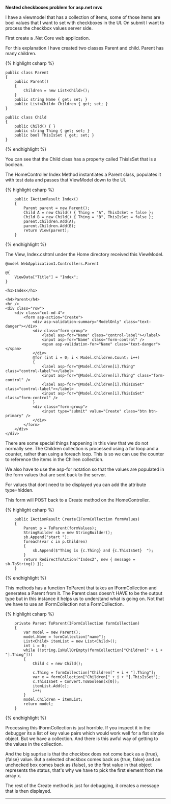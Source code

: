 **Nested checkboxes problem for asp.net mvc**

I have a viewmodel that has a collection of items, some of those items are bool values that I want to set with checkboxes in the UI. On submit I want to process the checkbox values server side.

First create a .Net Core web application.

For this explanation I have created two classes Parent and child. Parent has many children.

{% highlight csharp %}

    public class Parent
    {
        public Parent()
        {
            Children = new List<Child>();
        }
        public string Name { get; set; }
        public List<Child> Children { get; set; }
    }

    public class Child
    {
        public Child() { }
        public string Thing { get; set; }
        public bool ThisIsSet { get; set; }
    }
{% endhighlight %}

You can see that the Child class has a property called ThisIsSet that is a boolean.

The HomeController Index Method instantiates a Parent class, populates it with test data and passes that ViewModel down to the UI.

{% highlight csharp %}

        public IActionResult Index()
        {
            Parent parent = new Parent();
            Child A = new Child() { Thing = "A", ThisIsSet = false };
            Child B = new Child() { Thing = "B", ThisIsSet = false };
            parent.Children.Add(A);
            parent.Children.Add(B);
            return View(parent);
        }
{% endhighlight %}

The View, Index.cshtml under the Home directory received this ViewModel.

```
@model WebApplication1.Controllers.Parent

@{
    ViewData["Title"] = "Index";
}

<h1>Index</h1>

<h4>Parent</h4>
<hr />
<div class="row">
    <div class="col-md-4">
        <form asp-action="Create">
            <div asp-validation-summary="ModelOnly" class="text-danger"></div>
            <div class="form-group">
                <label asp-for="Name" class="control-label"></label>
                <input asp-for="Name" class="form-control" />
                <span asp-validation-for="Name" class="text-danger"></span>
            </div>
            @for (int i = 0; i < Model.Children.Count; i++)
            {
                <label asp-for="@Model.Children[i].Thing" class="control-label"></label>
                <input asp-for="@Model.Children[i].Thing" class="form-control" />
                <label asp-for="@Model.Children[i].ThisIsSet" class="control-label"></label>
                <input asp-for="@Model.Children[i].ThisIsSet" class="form-control" />
            }
            <div class="form-group">
                <input type="submit" value="Create" class="btn btn-primary" />
            </div>
        </form>
    </div>
</div>
```
There are some special things happening in this view that we do not normally see. The Children collection is processed using a for loop and a counter, rather than using a foreach loop. This is so we can use the counter to reference the items in the Chilren collection.

We also have to use the asp-for notation so that the values are populated in the form values that are sent back to the server.

For values that dont need to be displayed you can add the attribute type=hidden.

This form will POST back to a Create method on the HomeController.

{% highlight csharp %}

        public IActionResult Create(IFormCollection formValues)
        {
            Parent p = ToParent(formValues);
            StringBuilder sb = new StringBuilder();
            sb.Append("start ");
            foreach(var c in p.Children)
            {
                sb.Append($"Thing is {c.Thing} and {c.ThisIsSet}  ");
            }
            return RedirectToAction("Index2", new { message = sb.ToString() });
        }
{% endhighlight %}

This methods has a function ToParent that takes an IFormCollection and generates a Parent from it. The Parent class doesn't HAVE to be the output type but in this instance it helps us to understand what is going on. Not that we have to use an IFormCollection not a FormCollection.

{% highlight csharp %}

        private Parent ToParent(IFormCollection formCollection)
        {
            var model = new Parent();
            model.Name = formCollection["name"];
            List<Child> itemList = new List<Child>();
            int i = 0;
            while (!string.IsNullOrEmpty(formCollection["Children[" + i + "].Thing"]))
            {
                Child c = new Child();
              
                c.Thing = formCollection["Children[" + i + "].Thing"];
                var x = formCollection["Children[" + i + "].ThisIsSet"];
                c.ThisIsSet = Convert.ToBoolean(x[0]);
                itemList.Add(c);
                i++;
            }
            model.Children = itemList;
            return model;
        }
{% endhighlight %}

Processing this IFormCollection is just horrible.
If you inspect it in the debugger its a list of key value pairs which would work well for a flat simple object. But we have a collection. And there is this awful way of getting to the values in the collection.

And the big suprise is that the checkbox does not come back as a {true}, {false} value. But a selected checkbox comes back as {true, false} and an unchecked box comes back as {false}, so the first value in that object represents the status, that's why we have to pick the first element from the array x.

The rest of the Create method is just for debugging, it creates a message that is then displayed.

___